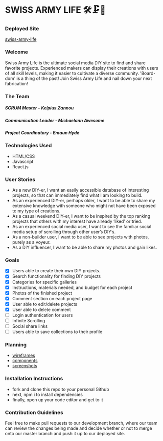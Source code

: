 # SWISS ARMY LIFE 🛠️🗜️🔩

### Deployed Site 
[swiss-army-life](https://swissarmylife.herokuapp.com/)

### Welcome 
Swiss Army Life is the ultimate social media DIY site to find and share favorite projects.
Experienced makers can display their creations with users of all skill levels, making it easier to cultivate a diverse community.
'Board-dom' is a thing of the past! Join Swiss Army Life and nail down your next fabrication!

### The Team
##### SCRUM Master - Kelpius Zannou
##### Communication Leader - Michaelann Awesome
##### Project Coordinatory - Emaun Hyde

### Technologies Used 
* HTML/CSS
* Javascript
* React.js

### User Stories
* As a new DIY-er, I want an easily accessible database of interesting projects, so that can immediately find what I am looking to build.
* As an experienced DIY-er, perhaps older, I want to be able to share my extensive knowledge with someone who might not have been exposed to my type of creations.
* As a casual weekend DIY-er, I want to be inspired by the top ranking projects that others with my interest have already ‘liked’ or tried.
* As an experienced social media user, I want to see the familiar social media setup of scrolling through other user’s DIY’s.
* As a non-builder user, I want to be able to see projects with photos, purely as a voyeur.
* As a DIY influencer, I want to be able to share my photos and gain likes.

### Goals
- [x] Users able to create their own DIY projects.
- [x] Search functionality for finding DIY projects
- [x] Categories for specific galleries
- [x] Instructions, materials needed, and budget for each project
- [x] Photos of the finished project
- [x] Comment section on each project page
- [x] User able to edit/delete projects
- [x] User able to delete comment
- [ ] Login authentication for users
- [ ]  Infinite Scrolling
- [ ]  Social share links
- [ ]  Users able to save collections to their profile

### Planning 
* [wireframes](planning/wireframe-01.jpg)
* [components](planning/components_finalv-01.jpg)
* [screenshots](planning/livescreenshots-01.jpg)

### Installation Instructions 
* fork and clone this repo to your personal Github
* next, npm i to install dependencies
* finally, open up your code editor and get to it 

### Contribution Guidelines
Feel free to make pull requests to our development branch, where our team can review the changes being made and decide whether or not to merge onto our master
branch and push it up to our deployed site. 
